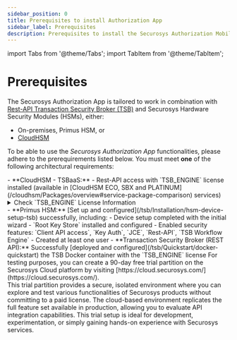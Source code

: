 ```yaml
---
sidebar_position: 0
title: Prerequisites to install Authorization App
sidebar_label: Prerequisites
description: Prerequisites to install the Securosys Authorization Mobile App
---
```


import Tabs from '@theme/Tabs';
import TabItem from '@theme/TabItem';

# Prerequisites

The Securosys Authorization App is tailored to work in combination with [Rest-API Transaction Security Broker (TSB)](/tsb/overview) and Securosys Hardware Security Modules (HSMs), either:
- On-premises, Primus HSM, or
- [CloudHSM](/cloudhsm/overview)

To be able to use the _Securosys Authorization App_ functionalities, please adhere to the prerequirements listed below.
You must meet **one** of the following architectural requirements:

<Tabs groupId="purchase-channel">
<TabItem value="cloud" label="Cloud">    
- **CloudHSM - TSBaaS:** 
  - Rest-API access with `TSB_ENGINE` license installed (available in [CloudHSM ECO, SBX and PLATINUM](/cloudhsm/Packages/overview#service-package-comparison) services)
<details>
<summary>Check `TSB_ENGINE` License Information</summary>

If your subscription supports the Securosys Authorization App, the following license flags should appear:

**GET** /v1/licenseInfo
```js {5,6}	
{
  "clientFlags": [    
    ...
    "KEY_AUTH",
    "REST_API",
    "TSB_ENGINE",    
    ...
  ]
}
```
</details>
</TabItem>
<TabItem value="on-premises" label="On-premises" default>
- **Primus HSM:** [Set up and configured](/tsb/Installation/hsm-device-setup-tsb) successfully, including:
  - Device setup completed with the initial wizard
  - `Root Key Store` installed and configured
  - Enabled security features: `Client API access`, `Key Auth`, `JCE`, `Rest-API`, `TSB Workflow Engine`
  - Created at least one user
- **Transaction Security Broker (REST API):** Successfully [deployed and configured](/tsb/Quickstart/docker-quickstart) the TSB Docker container with the `TSB_ENGINE` license
</TabItem>
<TabItem value="testing" label="Testing Environment">
For testing purposes, you can create a 90-day free trial partition on the Securosys Cloud platform by visiting [https://cloud.securosys.com/](https://cloud.securosys.com/). <br/>
This trial partition provides a secure, isolated environment where you can explore and test various functionalities of Securosys products without committing to a paid license. The cloud-based environment replicates the full feature set available in production, allowing you to evaluate API integration capabilities. This trial setup is ideal for development, experimentation, or simply gaining hands-on experience with Securosys services.
</TabItem>
</Tabs>